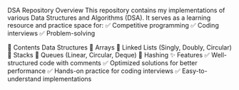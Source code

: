 DSA Repository 
Overview
This repository contains my implementations of various Data Structures and Algorithms (DSA).
It serves as a learning resource and practice space for:
✅ Competitive programming
✅ Coding interviews
✅ Problem-solving

📂 Contents
Data Structures
📌 Arrays
📌 Linked Lists (Singly, Doubly, Circular)
📌 Stacks
📌 Queues (Linear, Circular, Deque)
📌 Hashing
✨ Features
✅ Well-structured code with comments
✅ Optimized solutions for better performance
✅ Hands-on practice for coding interviews
✅ Easy-to-understand implementations